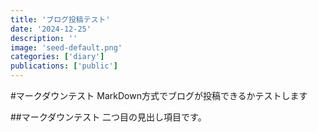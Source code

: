 ```yaml
---
title: 'ブログ投稿テスト'
date: '2024-12-25'
description: ''
image: 'seed-default.png'
categories: ['diary']
publications: ['public']
---
```


#マークダウンテスト
MarkDown方式でブログが投稿できるかテストします

##マークダウンテスト
二つ目の見出し項目です。